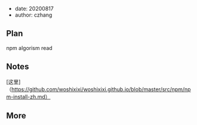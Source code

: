 -   date: 20200817
-   author: czhang

## Plan

npm algorism read

## Notes

[这里]（https://github.com/woshixixi/woshixixi.github.io/blob/master/src/npm/npm-install-zh.md）

## More
